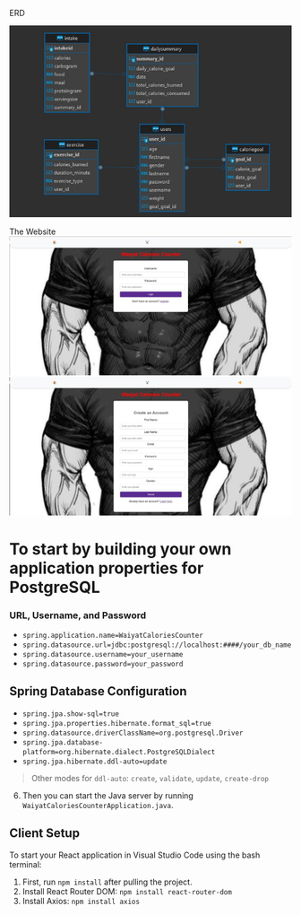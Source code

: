 ERD

![erd](img/erd.jpg)

The Website 
![login](img/1.jpg)
![register](img/2.jpg)


# To start by building your own application properties for PostgreSQL

### URL, Username, and Password
- `spring.application.name=WaiyatCaloriesCounter`
- `spring.datasource.url=jdbc:postgresql://localhost:####/your_db_name`
- `spring.datasource.username=your_username`
- `spring.datasource.password=your_password`

## Spring Database Configuration
- `spring.jpa.show-sql=true`
- `spring.jpa.properties.hibernate.format_sql=true`
- `spring.datasource.driverClassName=org.postgresql.Driver`
- `spring.jpa.database-platform=org.hibernate.dialect.PostgreSQLDialect`
- `spring.jpa.hibernate.ddl-auto=update`
> Other modes for `ddl-auto`: `create`, `validate`, `update`, `create-drop`

6. Then you can start the Java server by running `WaiyatCaloriesCounterApplication.java`.

## Client Setup
To start your React application in Visual Studio Code using the bash terminal:

1. First, run `npm install` after pulling the project.
2. Install React Router DOM: `npm install react-router-dom`
3. Install Axios: `npm install axios`
